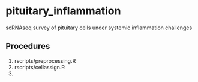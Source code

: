 # pituitary_inflammation
scRNAseq survey of pituitary cells under systemic inflammation challenges

## Procedures

1. rscripts/preprocessing.R
2. rscripts/cellassign.R
3. 